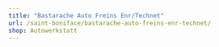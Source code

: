 ```yaml
---
title: "Bastarache Auto Freins Enr/Technet"
url: /saint-boniface/bastarache-auto-freins-enr-technet/
shop: Autowerkstatt
---
```

